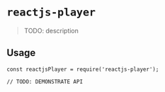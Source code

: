 # `reactjs-player`

> TODO: description

## Usage

```
const reactjsPlayer = require('reactjs-player');

// TODO: DEMONSTRATE API
```
